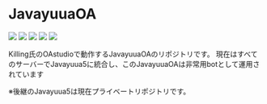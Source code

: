 # JavayuuaOA
![](https://img.shields.io/badge/Language-Java-brightgreen)
![](https://img.shields.io/badge/JavaVer-JDK8-red)
![](https://img.shields.io/badge/IDE-IntelliJ%20IDEA-blue)
![](https://img.shields.io/badge/CreatedBy-yuuaHP-ff69b4)
![](https://img.shields.io/badge/License-NoLicense-yellow)

Killing氏のOAstudioで動作するJavayuuaOAのリポジトリです。
現在はすべてのサーバーでJavayuua5に統合し、このJavayuuaOAは非常用botとして運用されています

※後継のJavayuua5は現在プライベートリポジトリです。
